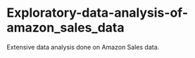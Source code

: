 # Exploratory-data-analysis-of-amazon_sales_data
Extensive data analysis done on Amazon Sales data.
